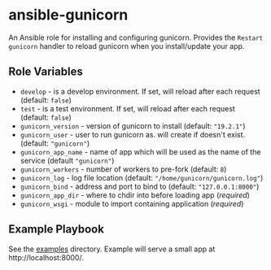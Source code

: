 # ansible-gunicorn

An Ansible role for installing and configuring gunicorn. Provides the `Restart gunicorn` handler to reload gunicorn when you install/update your app.

## Role Variables

- `develop` - is a develop environment. If set, will reload after each request (default: `false`)
- `test` - is a test environment. If set, will reload after each request (default: `false`)
- `gunicorn_version` - version of gunicorn to install (default: `"19.2.1"`)
- `gunicorn_user` - user to run gunicorn as. will create if doesn't exist. (default: `"gunicorn"`)
- `gunicorn_app_name` - name of app which will be used as the name of the service (default `"gunicorn"`)
- `gunicorn_workers` - number of workers to pre-fork (default: `8`)
- `gunicorn_log` - log file location (default: `"/home/gunicorn/gunicorn.log"`)
- `gunicorn_bind` - address and port to bind to (default: `"127.0.0.1:8000"`)
- `gunicorn_app_dir` - where to chdir into before loading app (*required*)
- `gunicorn_wsgi` - module to import containing application (*required*)

## Example Playbook

See the [examples](./examples/) directory. Example will serve a small app at http://localhost:8000/.
